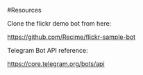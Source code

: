 #Resources


Clone the flickr demo bot from here:

https://github.com/Recime/flickr-sample-bot


Telegram Bot API reference:

https://core.telegram.org/bots/api